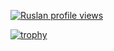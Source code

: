 [![Ruslan profile views](https://u8views.com/api/v1/github/profiles/64924584/views/day-week-month-total-count.svg)](https://u8views.com/github/forzyz)

[![trophy](https://github-profile-trophy.vercel.app/?username=forzyz&theme=darkhub)](https://github.com/ryo-ma/github-profile-trophy)

